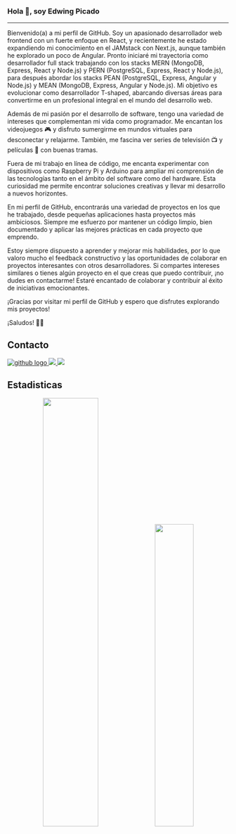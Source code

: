 ### Hola 👋, soy Edwing Picado
---
Bienvenido(a) a mi perfil de GitHub. Soy un apasionado desarrollador web frontend con un fuerte enfoque en React, y recientemente he estado expandiendo mi conocimiento en el JAMstack con Next.js, aunque también he explorado un poco de Angular. Pronto iniciaré mi trayectoria como desarrollador full stack trabajando con los stacks MERN (MongoDB, Express, React y Node.js) y PERN (PostgreSQL, Express, React y Node.js), para después abordar los stacks PEAN (PostgreSQL, Express, Angular y Node.js) y MEAN (MongoDB, Express, Angular y Node.js). Mi objetivo es evolucionar como desarrollador T-shaped, abarcando diversas áreas para convertirme en un profesional integral en el mundo del desarrollo web.

Además de mi pasión por el desarrollo de software, tengo una variedad de intereses que complementan mi vida como programador. Me encantan los videojuegos 🎮 y disfruto sumergirme en mundos virtuales para desconectar y relajarme. También, me fascina ver series de televisión 📺 y películas 🎥 con buenas tramas.

Fuera de mi trabajo en línea de código, me encanta experimentar con dispositivos como Raspberry Pi y Arduino para ampliar mi comprensión de las tecnologías tanto en el ámbito del software como del hardware. Esta curiosidad me permite encontrar soluciones creativas y llevar mi desarrollo a nuevos horizontes.

En mi perfil de GitHub, encontrarás una variedad de proyectos en los que he trabajado, desde pequeñas aplicaciones hasta proyectos más ambiciosos. Siempre me esfuerzo por mantener un código limpio, bien documentado y aplicar las mejores prácticas en cada proyecto que emprendo.

Estoy siempre dispuesto a aprender y mejorar mis habilidades, por lo que valoro mucho el feedback constructivo y las oportunidades de colaborar en proyectos interesantes con otros desarrolladores. Si compartes intereses similares o tienes algún proyecto en el que creas que puedo contribuir, ¡no dudes en contactarme! Estaré encantado de colaborar y contribuir al éxito de iniciativas emocionantes.

¡Gracias por visitar mi perfil de GitHub y espero que disfrutes explorando mis proyectos!

¡Saludos! 👨‍💻

Contacto
---

<div>
  <a href="https://github.com/EAPP93" rel="nofollow">
    <img style="max-width: 100%;" src="https://img.icons8.com/fluency/48/000000/github.png" alt="github logo" />
  </a>
  <a href="https://www.linkedin.com/in/eapp/" rel="nofollow">
    <img style="max-width: 100%;" src="https://img.icons8.com/color/48/000000/linkedin-circled--v1.png"/>
  </a>
  
  <a href="https://eapp.dev" rel="nofollow">
    <img style="max-width: 100%;" src="https://img.icons8.com/external-flaticons-lineal-color-flat-icons/64/000000/external-portfolio-social-media-agency-flaticons-lineal-color-flat-icons-3.png"/>
  </a>

  
</div>

Estadisticas
---

<div align="center">
  <img width="50%" src="https://github-readme-stats.vercel.app/api?username=EAPP93&show_icons=true&theme=radical&include_all_commits=true&count_private=true"/>
  <img width="42%" src="https://github-readme-stats.vercel.app/api/top-langs/?username=EAPP93&layout=compact&langs_count=7&theme=radical"/>
</div>

<!--**EAPP93/EAPP93** is a ✨ _special_ ✨ repository because its `README.md` (this file) appears on your GitHub profile.

Here are some ideas to get you started:

- 🔭 I’m currently working on ...
- 🌱 I’m currently learning ...
- 👯 I’m looking to collaborate on ...
- 🤔 I’m looking for help with ...
- 💬 Ask me about ...
- 📫 How to reach me: ...
- 😄 Pronouns: ...
- ⚡ Fun fact: ...
-->
